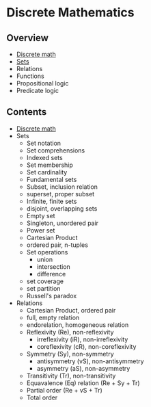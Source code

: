 # Discrete Mathematics

## Overview
- [Discrete math](./discrete-math.md)
- [Sets](./sets/README.md)
- Relations
- Functions
- Propositional logic
- Predicate logic


## Contents
- [Discrete math](./discrete-math.md)
- Sets
  - Set notation
  - Set comprehensions
  - Indexed sets
  - Set membership
  - Set cardinality
  - Fundamental sets
  - Subset, inclusion relation
  - superset, proper subset
  - Infinite, finite sets
  - disjoint, overlapping sets
  - Empty set
  - Singleton, unordered pair
  - Power set
  - Cartesian Product
  - ordered pair, n-tuples
  - Set operations
    - union
    - intersection
    - difference
  - set coverage
  - set partition
  - Russell's paradox
- Relations
  - Cartesian Product, ordered pair
  - full, empty relation
  - endorelation, homogeneous relation
  - Reflexivity (Re), non-reflexivity
    - irreflexivity (iR), non-irreflexivity
    - coreflexivity (cR), non-coreflexivity
  - Symmetry (Sy), non-symmetry
    - antisymmetry (vS), non-antisymmetry
    - asymmetry (aS), non-asymmetry
  - Transitivity (Tr), non-transitivity
  - Equavalence (Eq) relation (Re + Sy + Tr)
  - Partial order (Re + vS + Tr)
  - Total order
